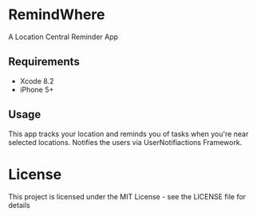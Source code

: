 # RemindWhere
A Location Central Reminder App
## Requirements
- Xcode 8.2
- iPhone 5+
## Usage
This app tracks your location and reminds you of tasks when you're near selected locations.
Notifies the users via UserNotifiactions Framework.


# License
This project is licensed under the MIT License - see the LICENSE file for details
